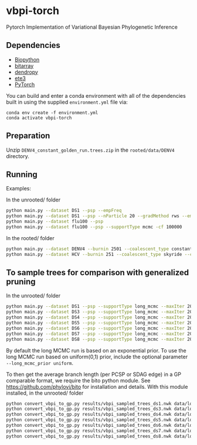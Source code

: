 # vbpi-torch
Pytorch Implementation of Variational Bayesian Phylogenetic Inference


## Dependencies

* [Biopython](http://biopython.org)
* [bitarray](https://pypi.org/project/bitarray/)
* [dendropy](https://dendropy.org)
* [ete3](http://etetoolkit.org)
* [PyTorch](https://pytorch.org/)

You can build and enter a conda environment with all of the dependencies built in using the supplied `environment.yml` file via:

```
conda env create -f environment.yml
conda activate vbpi-torch
```


## Preparation

Unzip `DENV4_constant_golden_run.trees.zip` in the `rooted/data/DENV4` directory.


## Running

Examples:

In the unrooted/ folder

```bash
python main.py --dataset DS1 --psp --empFreq
python main.py --dataset DS1 --psp --nParticle 20 --gradMethod rws --empFreq
python main.py --dataset flu100 --psp
python main.py --dataset flu100 --psp --supportType mcmc -cf 100000
```

In the rooted/ folder
```bash
python main.py --dataset DENV4 --burnin 2501 --coalescent_type constant --clock_type strict --init_clock_rate 1e-3 --sample_info --psp --empFreq
python main.py --dataset HCV --burnin 251 --coalescent_type skyride --clock_type fixed_rate --init_clock_rate 7.9e-4 --psp
```

## To sample trees for comparison with generalized pruning

In the unrooted/ folder

```bash
python main.py --dataset DS1 --psp --supportType long_mcmc --maxIter 200000 --sampleTrees 1000000 --outgroup 15
python main.py --dataset DS3 --psp --supportType long_mcmc --maxIter 200000 --sampleTrees 1000000 --outgroup 7
python main.py --dataset DS4 --psp --supportType long_mcmc --maxIter 200000 --sampleTrees 1000000 --outgroup 8
python main.py --dataset DS5 --psp --supportType long_mcmc --maxIter 200000 --sampleTrees 1000000 --outgroup 1
python main.py --dataset DS6 --psp --supportType long_mcmc --maxIter 200000 --sampleTrees 1000000 --outgroup 6
python main.py --dataset DS7 --psp --supportType long_mcmc --maxIter 200000 --sampleTrees 1000000 --outgroup 7
python main.py --dataset DS8 --psp --supportType long_mcmc --maxIter 200000 --sampleTrees 1000000 --outgroup 4
```

By default the long MCMC run is based on an exponential prior. To use the long MCMC run based on uniform(0,1)
prior, include the optional parameter `--long_mcmc_prior uniform`.

To then get the average branch length (per PCSP or SDAG edge) in a GP comparable format, we require the bito python module.
See https://github.com/phylovi/bito for installation and details. 
With this module installed, in the unrooted/ folder

```bash
python convert_vbpi_to_gp.py results/vbpi_sampled_trees_ds1.nwk data/long_mcmc/ds1/ds1.fasta results/vbpi_ds1_branch_parameters.csv results/vbpi_ds1_taxon_order.txt 
python convert_vbpi_to_gp.py results/vbpi_sampled_trees_ds3.nwk data/long_mcmc/ds3/ds3.fasta results/vbpi_ds3_branch_parameters.csv results/vbpi_ds3_taxon_order.txt
python convert_vbpi_to_gp.py results/vbpi_sampled_trees_ds4.nwk data/long_mcmc/ds4/ds4.fasta results/vbpi_ds4_branch_parameters.csv results/vbpi_ds4_taxon_order.txt
python convert_vbpi_to_gp.py results/vbpi_sampled_trees_ds5.nwk data/long_mcmc/ds5/ds5.fasta results/vbpi_ds5_branch_parameters.csv results/vbpi_ds5_taxon_order.txt
python convert_vbpi_to_gp.py results/vbpi_sampled_trees_ds6.nwk data/long_mcmc/ds6/ds6.fasta results/vbpi_ds6_branch_parameters.csv results/vbpi_ds6_taxon_order.txt
python convert_vbpi_to_gp.py results/vbpi_sampled_trees_ds7.nwk data/long_mcmc/ds7/ds7.fasta results/vbpi_ds7_branch_parameters.csv results/vbpi_ds7_taxon_order.txt
python convert_vbpi_to_gp.py results/vbpi_sampled_trees_ds8.nwk data/long_mcmc/ds8/ds8.fasta results/vbpi_ds8_branch_parameters.csv results/vbpi_ds8_taxon_order.txt
```





